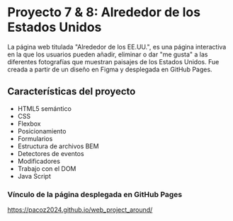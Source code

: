 # Proyecto 7 & 8: Alrededor de los Estados Unidos

La página web titulada "Alrededor de los EE.UU.", es una página interactiva en la que los usuarios pueden añadir, eliminar o dar "me gusta" a las diferentes fotografías que muestran paisajes de los Estados Unidos. Fue creada a partir de un diseño en Figma y desplegada en GitHub Pages.

## Características del proyecto

- HTML5 semántico
- CSS
- Flexbox
- Posicionamiento
- Formularios
- Estructura de archivos BEM
- Detectores de eventos
- Modificadores
- Trabajo con el DOM
- Java Script

### Vínculo de la página desplegada en GitHub Pages

https://pacoz2024.github.io/web_project_around/
